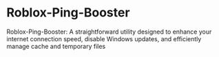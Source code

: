 # Roblox-Ping-Booster
Roblox-Ping-Booster: A straightforward utility designed to enhance your internet connection speed, disable Windows updates, and efficiently manage cache and temporary files

